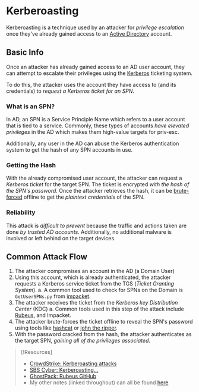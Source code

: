 
# Kerberoasting
Kerberoasting is a technique used by an attacker for *privilege escalation* once they've already gained access to an [Active Directory](hidden/HTB-notes/active-directory.md) account.
## Basic Info
Once an attacker has already gained access to an AD user account, they can attempt to escalate their privileges using the [Kerberos](networking/protocols/kerberos.md) ticketing system.

To do this, the attacker uses the account they have access to (and its credentials) to *request a Kerberos ticket for an SPN*.
### What is an SPN?
In AD, an SPN is a Service Principle Name which refers to a user account that is tied to a service. Commonly, these types of accounts *have elevated privileges* in the AD which makes them high-value targets for priv-esc.

Additionally, any user in the AD can abuse the Kerberos authentication system to get the hash of any SPN accounts in use.
### Getting the Hash
With the already compromised user account, the attacker can request a *Kerberos ticket* for the target SPN. The ticket is encrypted *with the hash of the SPN's password*. Once the attacker retrieves the hash, it can be [brute-forced](cybersecurity/TTPs/cracking/brute-force.md) offline to get the *plaintext credentials* of the SPN.
### Reliability
This attack is *difficult to prevent* because the traffic and actions taken are done *by trusted AD accounts*. Additionally, no additional malware is involved or left behind on the target devices.
## Common Attack Flow
1. The attacker compromises an account in the AD (a Domain User)
2. Using this account, which is already authenticated, the attacker requests a Kerberos service ticket from the TGS (*Ticket Granting System*).
	a. A common tool used to check for SPNs on the Domain is `GetUserSPNs.py` from [impacket](../exploitation/tools/impacket.md).
3. The attacker receives the ticket from the *Kerberos key Distribution Center* (KDC)
	a. Common tools used in this step of the attack include [Rubeus](https://github.com/GhostPack/Rubeus), and Impacket.
4. The attacker brute-forces the ticket offline to reveal the SPN's password using tools like [hashcat](../cracking/tools/hashcat.md) or [john the ripper](../cracking/tools/john.md).
5. With the password cracked from the hash, the attacker authenticates as the target SPN, *gaining all of the privileges associated*.

> [!Resources]
> - [CrowdStrike: Kerberoasting attacks](https://www.crowdstrike.com/cybersecurity-101/kerberoasting/)
> - [SBS Cyber: Kerberoasting...](https://sbscyber.com/blog/kerberoasting-the-potential-dangers-of-spn-accounts)
> - [GhostPack: Rubeus GitHub](https://github.com/GhostPack/Rubeus)
> - My other notes (linked throughout) can all be found [here](https://github.com/TrshPuppy/obsidian-notes)

